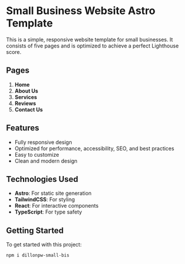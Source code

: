 # Small Business Website Astro Template

This is a simple, responsive website template for small businesses. It consists of five pages and is optimized to achieve a perfect Lighthouse score.

## Pages

1. **Home**
2. **About Us**
3. **Services**
4. **Reviews**
5. **Contact Us**

## Features

- Fully responsive design
- Optimized for performance, accessibility, SEO, and best practices
- Easy to customize
- Clean and modern design

## Technologies Used

- **Astro**: For static site generation
- **TailwindCSS**: For styling
- **React**: For interactive components
- **TypeScript**: For type safety

## Getting Started

To get started with this project:

```bash
npm i dillonpw-small-bis
